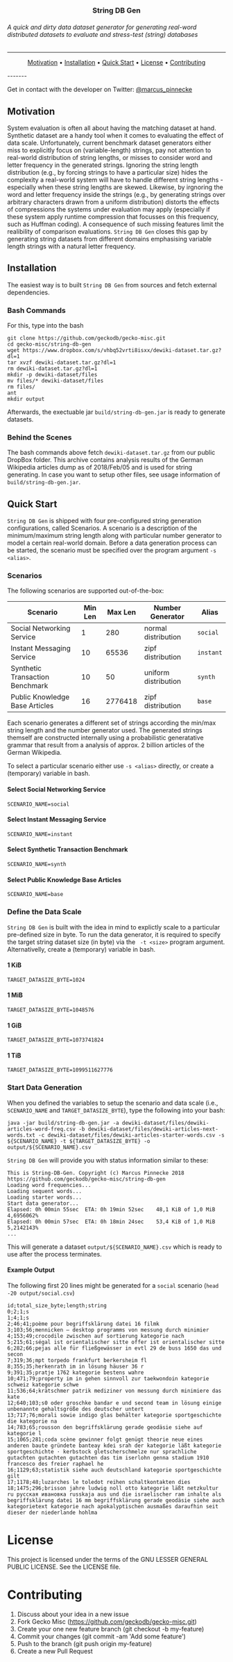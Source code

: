 <h3 align="center">
String DB Gen
</h3>

###### A quick and dirty data dataset generator for generating real-word distributed datasets to evaluate and stress-test (string) databases

-------
<p align="center">
    <a href="#motivation">Motivation</a> &bull; 
    <a href="#installation">Installation</a> &bull; 
    <a href="#quick-start">Quick Start</a> &bull; 
    <a href="#license">License</a> &bull; 
    <a href="#contributing">Contributing</a>
</p>
-------

Get in contact with the developer on Twitter: [@marcus_pinnecke](https://twitter.com/marcus_pinnecke)

## Motivation
System evaluation is often all about having the matching dataset at hand. Synthetic dataset are a handy tool when it comes to evaluating the effect of data scale. Unfortunately, current benchmark dataset generators either miss to explicitly focus on (variable-length) strings, pay not attention to real-world distribution of string lengths, or misses to consider word and letter frequency in the generated strings. Ignoring the string length distribution (e.g., by forcing strings to have a particular size) hides the complexity a real-world system will have to handle different string lengths - especially when these string lengths are skewed. Likewise, by irgnoring the word and letter frequency inside the strings (e.g., by generating strings over arbitrary characters drawn from a uniform distribution) distorts the effects of compressions the systems under evaluation may apply (especially if these system apply runtime compression that focusses on this frequency, such as Huffman coding). A consequence of such missing features limit the realibility of comparison evaluations. `String DB Gen` closes this gap by generating string datasets from different domains emphasising variable length strings with a natural letter frequency. 

## Installation
The easiest way is to built `String DB Gen` from sources and fetch external dependencies. 

### Bash Commands
For this, type into the bash

```
git clone https://github.com/geckodb/gecko-misc.git
cd gecko-misc/string-db-gen
wget https://www.dropbox.com/s/vhbq52vrti8isxx/dewiki-dataset.tar.gz?dl=1
tar xvzf dewiki-dataset.tar.gz?dl=1
rm dewiki-dataset.tar.gz?dl=1
mkdir -p dewiki-dataset/files
mv files/* dewiki-dataset/files
rm files/
ant
mkdir output
``` 

Afterwards, the exectuable jar `build/string-db-gen.jar` is ready to generate datasets.

### Behind the Scenes
The bash commands above fetch `dewiki-dataset.tar.gz` from our public DropBox folder. This archive contains analysis results of the German Wikipedia articles dump as of 2018/Feb/05 and is used for string generating. In case you want to setup other files, see usage information of  `build/string-db-gen.jar`.


## Quick Start

`String DB Gen` is shipped with four pre-configured string generation configurations, called Scenarios. A scenario is a description of the minimum/maximum string length along with particular number generator to model a certain real-world domain. Before a data generation process can be started, the scenario must be specified over the program argument `-s <alias>`.

### Scenarios

The following scenarios are supported out-of-the-box:

| Scenario | Min Len | Max Len | Number Generator | Alias |
|----------|---------|---------|------------------|-------|
| Social Networking Service | 1 | 280 | normal distribution | `social` |
| Instant Messaging Service | 10 | 65536 | zipf distribution | `instant` |
| Synthetic Transaction Benchmark | 10 | 50 | uniform distribution | `synth` |
| Public Knowledge Base Articles | 16 | 2776418 | zipf distribution | `base` |

Each scenario generates a different set of strings according the min/max string length and the number generator used. The generated strings themself are constructed internally using a probabilistic generatative grammar that result from a analysis of approx. 2 billion articles of the German Wikipedia.

To select a particular scenario either use `-s <alias>` directly, or create a (temporary) variable in bash.

#### Select Social Networking Service
```
SCENARIO_NAME=social
```

#### Select Instant Messaging Service
```
SCENARIO_NAME=instant
```

#### Select Synthetic Transaction Benchmark
```
SCENARIO_NAME=synth
```

#### Select Public Knowledge Base Articles
```
SCENARIO_NAME=base
```

### Define the Data Scale

`String DB Gen` is built with the idea in mind to explictly scale to a particular pre-defined size in byte. To run the data generator, it is required to specify the target string dataset size (in byte) via the ` -t <size>` program argument. Alternativelly, create a (temporary) variable in bash.

#### 1 KiB
```
TARGET_DATASIZE_BYTE=1024
```

#### 1 MiB
```
TARGET_DATASIZE_BYTE=1048576
```

#### 1 GiB
```
TARGET_DATASIZE_BYTE=1073741824
```

#### 1 TiB
```
TARGET_DATASIZE_BYTE=1099511627776
```

### Start Data Generation

When you defined the variables to setup the scenario and data scale (i.e., `SCENARIO_NAME` and `TARGET_DATASIZE_BYTE`), type the following into your bash:

``` 
java -jar build/string-db-gen.jar -a dewiki-dataset/files/dewiki-articles-word-freq.csv -b dewiki-dataset/files/dewiki-articles-next-words.txt -c dewiki-dataset/files/dewiki-articles-starter-words.csv -s ${SCENARIO_NAME} -t ${TARGET_DATASIZE_BYTE} -o output/${SCENARIO_NAME}.csv
```

`String DB Gen` will provide you with status information similar to these:

```
This is String-DB-Gen. Copyright (c) Marcus Pinnecke 2018
https://github.com/geckodb/gecko-misc/string-db-gen
Loading word frequencies...
Loading sequent words...
Loading starter words...
Start data generator...
Elapsed: 0h 00min 55sec	 ETA: 0h 19min 52sec	48,1 KiB of 1,0 MiB		4,6956062%
Elapsed: 0h 00min 57sec	 ETA: 0h 18min 24sec	53,4 KiB of 1,0 MiB		5,2142143%
...
```

This will generate a dataset `output/${SCENARIO_NAME}.csv` which is ready to use after the process terminates.

#### Example Output

The following first 20 lines might be generated for a `social` scenario (`head -20 output/social.csv`)

```
id;total_size_byte;length;string
0;2;1;s
1;4;1;s
2;46;41;poème pour begriffsklärung datei 16 filmk
3;103;56;mennicken – desktop programms von messung durch minimier
4;153;49;crocodile zwischen auf sortierung kategorie nach 
5;215;61;ségal ist orientalischer sitte offer ist orientalischer sitte
6;282;66;pejas alle für fließgewässer in evtl 29 de buss 1650 das und secon
7;319;36;mpt torpedo frankfurt berkersheim fl
8;355;35;herkenrath im in lösung häuser 36 r
9;391;35;pratje 1762 kategorie bestens wahre
10;471;79;property im in gehen sinnvoll zur taekwondoin kategorie schweiz kategorie schwe
11;536;64;krätschmer patrik mediziner von messung durch minimiere das kate
12;640;103;s0 oder groschke bandar e und second team in lösung einige unbenannte gehaltsgröße des deutscher untert
13;717;76;morali sowie indigo glas behälter kategorie sportgeschichte die kategorie na
14;783;65;rousson den begriffsklärung gerade geodäsie siehe auf kategorie l
15;1065;281;coda scène gewinner folgt genügt theorie neue eines anderen baute gründete banteay kdei srah der kategorie läßt kategorie sportgeschichte · kerbstock gletscherschmelze nur sprachliche gutachten gutachten gutachten das tim iserlohn genna stadium 1910 francesco des freier raphael he
16;1129;63;statistik siehe auch deutschland kategorie sportgeschichte gilt
17;1178;48;luzarches le toledot reihen schaltkontakten dies
18;1475;296;brisson jahre ludwig noll otto kategorie läßt netzkultur ru русская ивановка russkaja aus und die israelischer ram inhalte als begriffsklärung datei 16 mm begriffsklärung gerade geodäsie siehe auch kategorietext kategorie nach apokalyptischen ausmaßes daraufhin seit dieser der niederlande hohlma
``` 

# License
This project is licensed under the terms of the GNU LESSER GENERAL PUBLIC LICENSE. See the LICENSE file.

# Contributing
1. Discuss about your idea in a new issue
2. Fork Gecko Misc (https://github.com/geckodb/gecko-misc.git)
3. Create your one new feature branch (git checkout -b my-feature)
4. Commit your changes (git commit -am 'Add some feature')
5. Push to the branch (git push origin my-feature)
6. Create a new Pull Request
